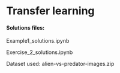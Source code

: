 # Transfer learning

#### Solutions files:

Example1_solutions.ipynb

Exercise_2_solutions.ipynb

Dataset used: alien-vs-predator-images.zip
